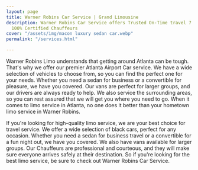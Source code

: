 ```yaml
---
layout: page
title: Warner Robins Car Service | Grand Limousine
description: Warner Robins Car Service offers Trusted On-Time travel 7 days a week.
  100% Certified Chauffeurs
cover: "/assets/img/macon luxury sedan car.webp"
permalink: "/services.html"

---
```

Warner Robins Limo understands that getting around Atlanta can be tough. That's why we offer our premier Atlanta Airport Car service. We have a wide selection of vehicles to choose from, so you can find the perfect one for your needs. Whether you need a sedan for business or a convertible for pleasure, we have you covered. Our vans are perfect for larger groups, and our drivers are always ready to help. We also service the surrounding areas, so you can rest assured that we will get you where you need to go. When it comes to limo service in Atlanta, no one does it better than your hometown limo service in Warner Robins.

If you're looking for high-quality limo service, we are your best choice for travel service. We offer a wide selection of black cars, perfect for any occasion. Whether you need a sedan for business travel or a convertible for a fun night out, we have you covered. We also have vans available for larger groups. Our Chauffeurs are professional and courteous, and they will make sure everyone arrives safely at their destination. So if you're looking for the best limo service, be sure to check out Warner Robins Car Service.